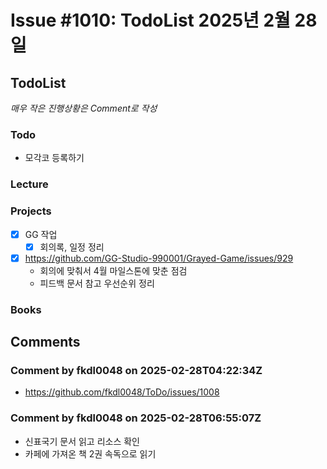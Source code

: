 # Issue #1010: TodoList 2025년 2월 28일

## TodoList

*매우 작은 진행상황은 Comment로 작성*

### Todo  

- 모각코 등록하기

### Lecture

### Projects

- [x] GG 작업
  - [x] 회의록, 일정 정리
- [x] https://github.com/GG-Studio-990001/Grayed-Game/issues/929
  - 회의에 맞춰서 4월 마일스톤에 맞춘 점검
  - 피드백 문서 참고 우선순위 정리

### Books


## Comments

### Comment by fkdl0048 on 2025-02-28T04:22:34Z

- https://github.com/fkdl0048/ToDo/issues/1008

### Comment by fkdl0048 on 2025-02-28T06:55:07Z

- 신표국기 문서 읽고 리소스 확인
- 카페에 가져온 책 2권 속독으로 읽기

